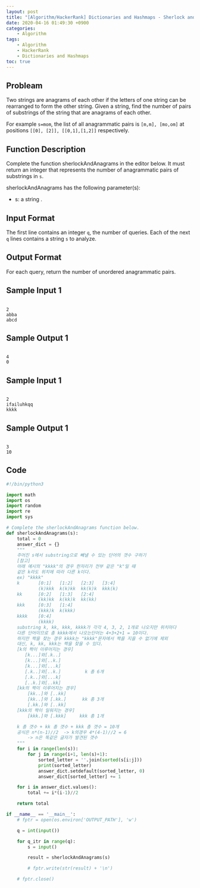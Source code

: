 ```yaml
---
layout: post
title: "[Algorithm/HackerRank] Dictionaries and Hashmaps - Sherlock and Anagrams"
date: 2020-04-16 01:49:30 +0900
categories: 
    - Algorithm
tags:
    - Algorithm
    - HackerRank
    - Dictionaries and Hashmaps
toc: true
---
```


<!-- more -->


## Probleam
Two strings are anagrams of each other if the letters of one string can be rearranged to form the other string. Given a string, find the number of pairs of substrings of the string that are anagrams of each other.

For example `s=mom`, the list of all anagrammatic pairs is `[m,m], [mo,om]` at positions `[[0], [2]], [[0,1],[1,2]]` respectively.

## Function Description

Complete the function sherlockAndAnagrams in the editor below. It must return an integer that represents the number of anagrammatic pairs of substrings in `s`.

sherlockAndAnagrams has the following parameter(s):
- s: a string .

## Input Format
The first line contains an integer `q`, the number of queries.
Each of the next `q` lines contains a string `s` to analyze.

## Output Format
For each query, return the number of unordered anagrammatic pairs.

## Sample Input 1
```

2
abba
abcd
```


## Sample Output 1
```

4
0
```


## Sample Input 1
```

2
ifailuhkqq
kkkk
```


## Sample Output 1
```

3
10
```


## Code

```python
#!/bin/python3

import math
import os
import random
import re
import sys

# Complete the sherlockAndAnagrams function below.
def sherlockAndAnagrams(s):
    total = 0
    answer_dict = {}
    """
    주어진 s에서 substring으로 빼낼 수 있는 단어의 갯수 구하기
    [참고]
    아래 예시의 "kkkk"의 경우 한자리가 전부 같은 "k"일 때
    같은 k라도 위치에 따라 다른 k이다.
    ex) "kkkk"
    k       [0:1]   [1:2]   [2:3]   [3:4]
            (k)kkk  k(k)kk  kk(k)k  kkk(k)
    kk      [0:2]   [1:3]   [2:4]
            (kk)kk  k(kk)k  kk(kk)
    kkk     [0:3]   [1:4]
            (kkk)k  k(kkk)
    kkkk    [0:4]
            (kkkk)
    substring k, kk, kkk, kkkk가 각각 4, 3, 2, 1개로 나오지만 위치마다
    다른 단어이므로 총 kkkk에서 나오는단어는 4+3+2+1 = 10이다.
    하지만 짝을 찾는 경우 kkkk는 "kkkk"문자에서 짝을 지을 수 없기에 제외
    대신, k, kk, kkk는 짝을 찾을 수 있다.
    [k의 짝이 이루어지는 경우]
       [k...]와[.k..]
       [k...]와[..k.]
       [k...]와[...k]
       [.k..]와[..k.]         k 총 6개
       [.k..]와[...k]
       [..k.]와[..kk]
    [kk의 짝이 이루어지는 경우]
        [kk..]와 [..kk]
        [kk..]와 [.kk.]      kk 총 3개
        [.kk.]와 [..kk]
    [kkk의 짝이 일워지는 경우]
        [kkk.]와 [.kkk]     kkk 총 1개

    k 총 갯수 + kk 총 갯수 + kkk 총 갯수 = 10개
    공식은 n*(n-1)//2  -> k의경우 4*(4-1)//2 = 6
        -> n은 똑같은 글자가 발견된 갯수
    """
    for i in range(len(s)):
        for j in range(i+1, len(s)+1):
            sorted_letter = ''.join(sorted(s[i:j]))
            print(sorted_letter)
            answer_dict.setdefault(sorted_letter, 0)
            answer_dict[sorted_letter] += 1

    for i in answer_dict.values():
        total += i*(i-1)//2

    return total

if __name__ == '__main__':
    # fptr = open(os.environ['OUTPUT_PATH'], 'w')

    q = int(input())

    for q_itr in range(q):
        s = input()

        result = sherlockAndAnagrams(s)

        # fptr.write(str(result) + '\n')

    # fptr.close()

```
